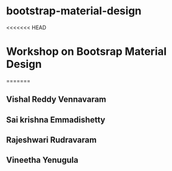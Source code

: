 # bootstrap-material-design
<<<<<<< HEAD
# Workshop on Bootsrap Material Design
=======
## Vishal Reddy Vennavaram
## Sai krishna Emmadishetty
## Rajeshwari Rudravaram
## Vineetha Yenugula

